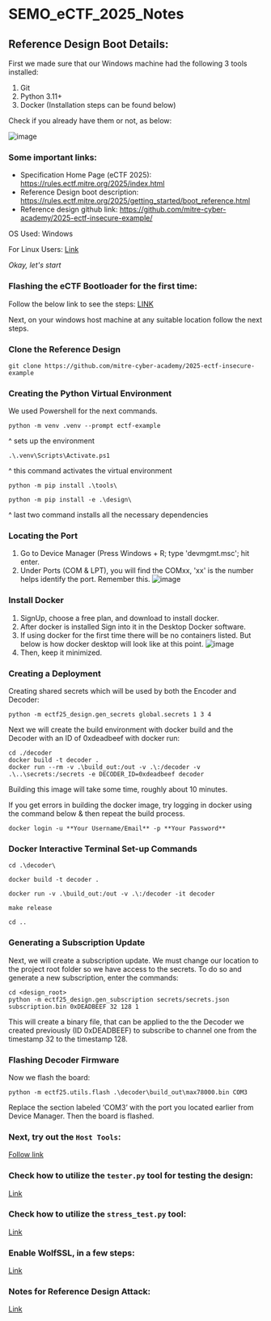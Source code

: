 # SEMO_eCTF_2025_Notes

## Reference Design Boot Details:

First we made sure that our Windows machine had the following 3 tools installed:

1. Git
2. Python 3.11+
3. Docker (Installation steps can be found below)

Check if you already have them or not, as below:

![image](https://github.com/user-attachments/assets/f50216fa-4eef-4aed-8a79-7d8c65598225)

### Some important links:

- Specification Home Page (eCTF 2025): https://rules.ectf.mitre.org/2025/index.html
- Reference Design boot description: https://rules.ectf.mitre.org/2025/getting_started/boot_reference.html
- Reference design github link: https://github.com/mitre-cyber-academy/2025-ectf-insecure-example/

OS Used: Windows

For Linux Users: [Link](https://github.com/SartJ/SEMO_eCTF_Notes/tree/updated-readme/LInux_Documentation)

_Okay, let's start_

### Flashing the eCTF Bootloader for the first time:

Follow the below link to see the steps:
[LINK](https://github.com/SartJ/SEMO_eCTF_Notes/tree/main/Reset_A_Board)

Next, on your windows host machine at any suitable location follow the next steps.

### Clone the Reference Design

```
git clone https://github.com/mitre-cyber-academy/2025-ectf-insecure-example
```

### Creating the Python Virtual Environment

We used Powershell for the next commands.

```
python -m venv .venv --prompt ectf-example
```

^ sets up the environment

```
.\.venv\Scripts\Activate.ps1
```

^ this command activates the virtual environment

```
python -m pip install .\tools\
```

```
python -m pip install -e .\design\
```

^ last two command installs all the necessary dependencies

### Locating the Port

1. Go to Device Manager (Press Windows + R; type 'devmgmt.msc'; hit enter.
2. Under Ports (COM & LPT), you will find the COMxx, 'xx' is the number helps identify the port. Remember this.
   ![image](https://github.com/user-attachments/assets/c2841ae8-78bd-450b-9d84-84d962eda18a)

### Install Docker

1. SignUp, choose a free plan, and download to install docker.
2. After docker is installed Sign into it in the Desktop Docker software.
3. If using docker for the first time there will be no containers listed. But below is how docker desktop will look like at this point.
   ![image](https://github.com/user-attachments/assets/b6c42c93-2955-4500-aecd-45f78dd8af7c)
4. Then, keep it minimized.

### Creating a Deployment

Creating shared secrets which will be used by both the Encoder and Decoder:

```
python -m ectf25_design.gen_secrets global.secrets 1 3 4
```

Next we will create the build environment with docker build and the Decoder with an ID of 0xdeadbeef with docker run:

```
cd ./decoder
docker build -t decoder .
docker run --rm -v .\build_out:/out -v .\:/decoder -v .\..\secrets:/secrets -e DECODER_ID=0xdeadbeef decoder
```

Building this image will take some time, roughly about 10 minutes.

If you get errors in building the docker image, try logging in docker using the command below & then repeat the build process.

```
docker login -u **Your Username/Email** -p **Your Password**
```

### Docker Interactive Terminal Set-up Commands
```
cd .\decoder\

docker build -t decoder .

docker run -v .\build_out:/out -v .\:/decoder -it decoder

make release

cd ..
```

### Generating a Subscription Update

Next, we will create a subscription update. We must change our location to the project root folder so we have access to the secrets. To do so and generate a new subscription, enter the commands:

```
cd <design_root>
python -m ectf25_design.gen_subscription secrets/secrets.json subscription.bin 0xDEADBEEF 32 128 1
```

This will create a binary file, that can be applied to the the Decoder we created previously (ID 0xDEADBEEF) to subscribe to channel one from the timestamp 32 to the timestamp 128.

### Flashing Decoder Firmware

Now we flash the board:

```
python -m ectf25.utils.flash .\decoder\build_out\max78000.bin COM3
```

Replace the section labeled ‘COM3’ with the port you located earlier from Device Manager. Then the board is flashed.

### Next, try out the `Host Tools`:

[Follow link](https://github.com/mitre-cyber-academy/2025-ectf-insecure-example/?tab=readme-ov-file#host-tools-1)

### Check how to utilize the `tester.py` tool for testing the design:

[Link](https://github.com/SartJ/SEMO_eCTF_Notes/blob/main/Tester_Tool/README.md)

### Check how to utilize the `stress_test.py` tool:

[Link](https://github.com/SartJ/SEMO_eCTF_Notes/tree/main/Stress_Tester_Tool)

### Enable WolfSSL, in a few steps:

[Link](https://github.com/SartJ/SEMO_eCTF_Notes/tree/main/WolfSSL_Notes)

### Notes for Reference Design Attack:
[Link](https://github.com/SartJ/SEMO_eCTF_Notes/tree/main/Attack_Reference_Design)
